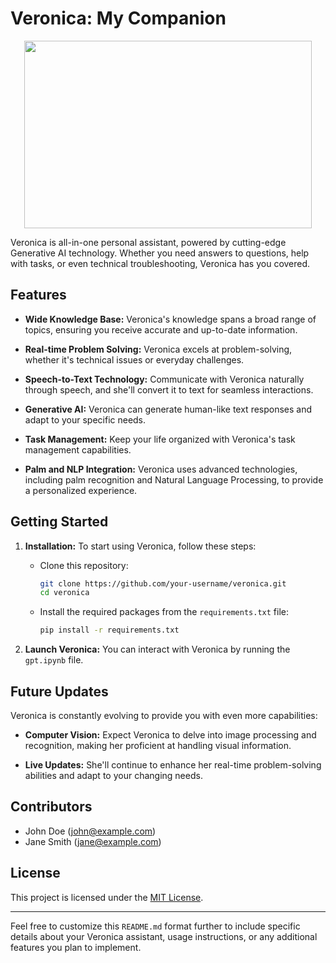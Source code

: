 # Veronica: My Companion
<p align="center">
  <img width="460" height="300" src="https://github.com/Piyushoberoy/VERONICA/assets/68097992/37c2c713-6c54-4faf-a10a-9d66a45c9590">
</p>

Veronica is all-in-one personal assistant, powered by cutting-edge Generative AI technology. Whether you need answers to questions, help with tasks, or even technical troubleshooting, Veronica has you covered.

## Features

- **Wide Knowledge Base:** Veronica's knowledge spans a broad range of topics, ensuring you receive accurate and up-to-date information.

- **Real-time Problem Solving:** Veronica excels at problem-solving, whether it's technical issues or everyday challenges.

- **Speech-to-Text Technology:** Communicate with Veronica naturally through speech, and she'll convert it to text for seamless interactions.

- **Generative AI:** Veronica can generate human-like text responses and adapt to your specific needs.

- **Task Management:** Keep your life organized with Veronica's task management capabilities.

- **Palm and NLP Integration:** Veronica uses advanced technologies, including palm recognition and Natural Language Processing, to provide a personalized experience.

## Getting Started

1. **Installation:** To start using Veronica, follow these steps:

   - Clone this repository:
     ```bash
     git clone https://github.com/your-username/veronica.git
     cd veronica
     ```
   - Install the required packages from the `requirements.txt` file:
     ```bash
     pip install -r requirements.txt
     ```

2. **Launch Veronica:** You can interact with Veronica by running the `gpt.ipynb` file.

## Future Updates

Veronica is constantly evolving to provide you with even more capabilities:

- **Computer Vision:** Expect Veronica to delve into image processing and recognition, making her proficient at handling visual information.

- **Live Updates:** She'll continue to enhance her real-time problem-solving abilities and adapt to your changing needs.

## Contributors

- John Doe (john@example.com)
- Jane Smith (jane@example.com)

## License

This project is licensed under the [MIT License](LICENSE).

---

Feel free to customize this `README.md` format further to include specific details about your Veronica assistant, usage instructions, or any additional features you plan to implement.
